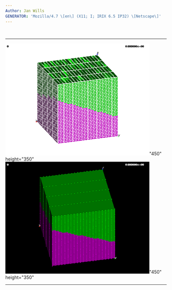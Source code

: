 ```yaml
---
Author: Jan Wills
GENERATOR: 'Mozilla/4.7 \[en\] (X11; I; IRIX 6.5 IP32) \[Netscape\]'
---
```


 
  -------------------------------------------- --------------------------------------------
  ![](image2a.gif)"450" height="350"   ![](image2c.gif)"450" height="350"
  -------------------------------------------- --------------------------------------------
